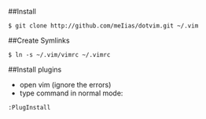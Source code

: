 ##Install
```
$ git clone http://github.com/meIias/dotvim.git ~/.vim
```

##Create Symlinks
```
$ ln -s ~/.vim/vimrc ~/.vimrc
```
##Install plugins
* open vim (ignore the errors)
* type command in normal mode:
```
:PlugInstall
```
